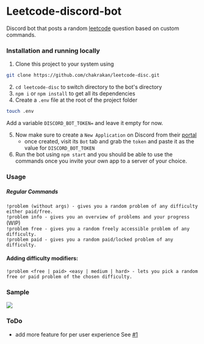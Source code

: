 # Leetcode-discord-bot
Discord bot that posts a random [leetcode](https://leetcode.com/) question based on custom commands.

### Installation and running locally

1. Clone this project to your system using 
```bash
git clone https://github.com/chakrakan/leetcode-disc.git
```

2. `cd leetcode-disc` to switch directory to the bot's directory
3. `npm i` or `npm install` to get all its dependencies
4. Create a `.env` file at the root of the project folder
```bash
touch .env
```
Add a variable `DISCORD_BOT_TOKEN=` and leave it empty for now.  

5. Now make sure to create a `New Application` on Discord from their [portal](https://discord.com/developers/applications/)
    - once created, visit its `Bot` tab and grab the `token` and paste it as the value for `DISCORD_BOT_TOKEN`
6. Run the bot using `npm start` and you should be able to use the commands once you invite your own app to a server of your choice.


### Usage

##### Regular Commands

`!problem (without args) - gives you a random problem of any difficulty either paid/free.`   
`!problem info - gives you an overview of problems and your progress` (WIP)  
`!problem free - gives you a random freely accessible problem of any difficulty.`  
`!problem paid - gives you a random paid/locked problem of any difficulty.`  

#### Adding difficulty modifiers:

`!problem <free | paid> <easy | medium | hard> - lets you pick a random free or paid problem of the chosen difficulty.`

### Sample

![](https://github.com/chakrakan/leetcode-disc/blob/master/demo/demo.gif)


### ToDo

- add more feature for per user experience See [#1](https://github.com/chakrakan/leetcode-disc/issues/1#issue-656379593) 
